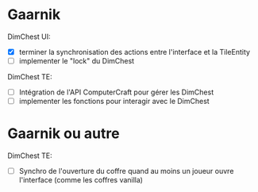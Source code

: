 Gaarnik
=======

DimChest UI:
- [X] terminer la synchronisation des actions entre l'interface et la TileEntity
- [ ] implementer le "lock" du DimChest

DimChest TE:
- [ ] Intégration de l'API ComputerCraft pour gérer les DimChest
- [ ] implementer les fonctions pour interagir avec le DimChest

Gaarnik ou autre
================

DimChest TE:
- [ ] Synchro de l'ouverture du coffre quand au moins un joueur ouvre l'interface (comme les coffres vanilla)
